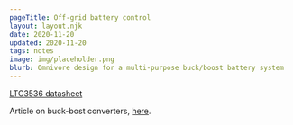 ```yaml
---
pageTitle: Off-grid battery control
layout: layout.njk
date: 2020-11-20
updated: 2020-11-20
tags: notes 
image: img/placeholder.png
blurb: Omnivore design for a multi-purpose buck/boost battery system
---
```


[LTC3536 datasheet](https://www.analog.com/media/en/technical-documentation/data-sheets/3536fa.pdf)

Article on buck-bost converters, [here](https://www.ept.ca/features/selecting-the-right-buck-boost-converter-for-wide-vin-rails-2/).



